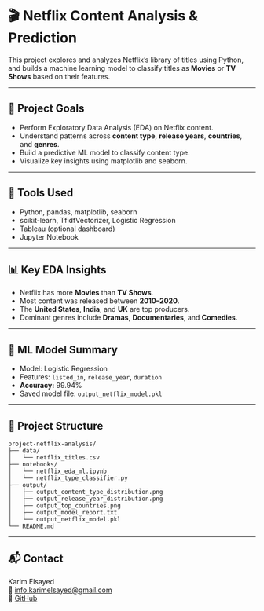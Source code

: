 # 🎬 Netflix Content Analysis & Prediction

This project explores and analyzes Netflix’s library of titles using Python, and builds a machine learning model to classify titles as **Movies** or **TV Shows** based on their features.

---

## 📌 Project Goals
- Perform Exploratory Data Analysis (EDA) on Netflix content.
- Understand patterns across **content type**, **release years**, **countries**, and **genres**.
- Build a predictive ML model to classify content type.
- Visualize key insights using matplotlib and seaborn.

---

## 🧰 Tools Used
- Python, pandas, matplotlib, seaborn
- scikit-learn, TfidfVectorizer, Logistic Regression
- Tableau (optional dashboard)
- Jupyter Notebook

---

## 📊 Key EDA Insights
- Netflix has more **Movies** than **TV Shows**.
- Most content was released between **2010–2020**.
- The **United States**, **India**, and **UK** are top producers.
- Dominant genres include **Dramas**, **Documentaries**, and **Comedies**.

---

## 🤖 ML Model Summary
- Model: Logistic Regression
- Features: `listed_in`, `release_year`, `duration`
- **Accuracy:** 99.94%
- Saved model file: `output_netflix_model.pkl`

---

## 📁 Project Structure

```
project-netflix-analysis/
├── data/
│   └── netflix_titles.csv
├── notebooks/
│   └── netflix_eda_ml.ipynb
│   └── netflix_type_classifier.py
├── output/
│   ├── output_content_type_distribution.png
│   ├── output_release_year_distribution.png
│   ├── output_top_countries.png
│   ├── output_model_report.txt
│   └── output_netflix_model.pkl
└── README.md
```

---

## 📬 Contact
Karim Elsayed  
📧 info.karimelsayed@gmail.com  
🔗 [GitHub](https://github.com/InfoKarim)
